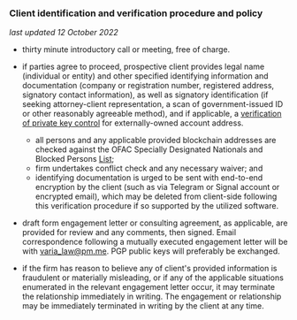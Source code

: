 ### Client identification and verification procedure and policy

_last updated 12 October 2022_

- thirty minute introductory call or meeting, free of charge.

- if parties agree to proceed, prospective client provides legal name (individual or entity) and other specified identifying information and documentation (company or registration number, registered address, signatory contact information), as well as signatory identification (if seeking attorney-client representation, a scan of government-issued ID or other reasonably agreeable method), and if applicable, a [verification of private key control](https://etherscan.io/address/0x1F48F646145D74DF23E54e0Ccf825764F8854f69) for externally-owned account address.
	- all persons and any applicable provided blockchain addresses are checked against the OFAC Specially Designated Nationals and Blocked Persons [List](https://home.treasury.gov/policy-issues/financial-sanctions/specially-designated-nationals-and-blocked-persons-list-sdn-human-readable-lists);
	- firm undertakes conflict check and any necessary waiver; and
	- identifying documentation is urged to be sent with end-to-end encryption by the client (such as via Telegram or Signal account or encrypted email), which may be deleted from client-side following this verification procedure if so supported by the utilized software.
    
- draft form engagement letter or consulting agreement, as applicable, are provided for review and any comments, then signed. Email correspondence following a mutually executed engagement letter will be with varia_law@pm.me. PGP public keys will preferably be exchanged.

- if the firm has reason to believe any of client's provided information is fraudulent or materially misleading, or if any of the applicable situations enumerated in the relevant engagement letter occur, it may terminate the relationship immediately in writing. The engagement or relationship may be immediately terminated in writing by the client at any time.
